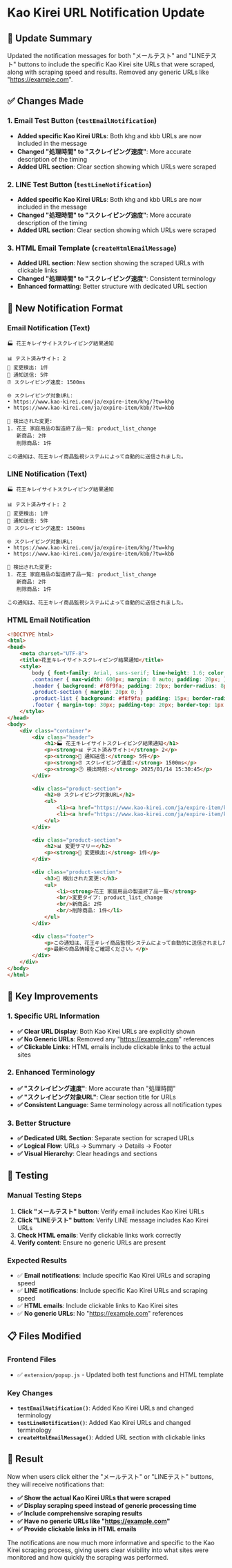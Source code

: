 # Kao Kirei URL Notification Update

## 🎯 **Update Summary**

Updated the notification messages for both "メールテスト" and "LINEテスト" buttons to include the specific Kao Kirei site URLs that were scraped, along with scraping speed and results. Removed any generic URLs like "https://example.com".

## ✅ **Changes Made**

### **1. Email Test Button (`testEmailNotification`)**
- **Added specific Kao Kirei URLs**: Both khg and kbb URLs are now included in the message
- **Changed "処理時間" to "スクレイピング速度"**: More accurate description of the timing
- **Added URL section**: Clear section showing which URLs were scraped

### **2. LINE Test Button (`testLineNotification`)**
- **Added specific Kao Kirei URLs**: Both khg and kbb URLs are now included in the message
- **Changed "処理時間" to "スクレイピング速度"**: More accurate description of the timing
- **Added URL section**: Clear section showing which URLs were scraped

### **3. HTML Email Template (`createHtmlEmailMessage`)**
- **Added URL section**: New section showing the scraped URLs with clickable links
- **Changed "処理時間" to "スクレイピング速度"**: Consistent terminology
- **Enhanced formatting**: Better structure with dedicated URL section

## 📧 **New Notification Format**

### **Email Notification (Text)**
```
🏭 花王キレイサイトスクレイピング結果通知

📊 テスト済みサイト: 2
🔄 変更検出: 1件
📧 通知送信: 5件
⏰ スクレイピング速度: 1500ms

🌐 スクレイピング対象URL:
• https://www.kao-kirei.com/ja/expire-item/khg/?tw=khg
• https://www.kao-kirei.com/ja/expire-item/kbb/?tw=kbb

🔔 検出された変更:
1. 花王 家庭用品の製造終了品一覧: product_list_change
   新商品: 2件
   削除商品: 1件

この通知は、花王キレイ商品監視システムによって自動的に送信されました。
```

### **LINE Notification (Text)**
```
🏭 花王キレイサイトスクレイピング結果通知

📊 テスト済みサイト: 2
🔄 変更検出: 1件
📧 通知送信: 5件
⏰ スクレイピング速度: 1500ms

🌐 スクレイピング対象URL:
• https://www.kao-kirei.com/ja/expire-item/khg/?tw=khg
• https://www.kao-kirei.com/ja/expire-item/kbb/?tw=kbb

🔔 検出された変更:
1. 花王 家庭用品の製造終了品一覧: product_list_change
   新商品: 2件
   削除商品: 1件

この通知は、花王キレイ商品監視システムによって自動的に送信されました。
```

### **HTML Email Notification**
```html
<!DOCTYPE html>
<html>
<head>
    <meta charset="UTF-8">
    <title>花王キレイサイトスクレイピング結果通知</title>
    <style>
        body { font-family: Arial, sans-serif; line-height: 1.6; color: #333; }
        .container { max-width: 600px; margin: 0 auto; padding: 20px; }
        .header { background: #f8f9fa; padding: 20px; border-radius: 8px; margin-bottom: 20px; }
        .product-section { margin: 20px 0; }
        .product-list { background: #f8f9fa; padding: 15px; border-radius: 5px; }
        .footer { margin-top: 30px; padding-top: 20px; border-top: 1px solid #eee; font-size: 0.9em; color: #666; }
    </style>
</head>
<body>
    <div class="container">
        <div class="header">
            <h1>🏭 花王キレイサイトスクレイピング結果通知</h1>
            <p><strong>📊 テスト済みサイト:</strong> 2</p>
            <p><strong>📧 通知送信:</strong> 5件</p>
            <p><strong>⏰ スクレイピング速度:</strong> 1500ms</p>
            <p><strong>🕐 検出時刻:</strong> 2025/01/14 15:30:45</p>
        </div>
        
        <div class="product-section">
            <h2>🌐 スクレイピング対象URL</h2>
            <ul>
                <li><a href="https://www.kao-kirei.com/ja/expire-item/khg/?tw=khg" target="_blank">https://www.kao-kirei.com/ja/expire-item/khg/?tw=khg</a></li>
                <li><a href="https://www.kao-kirei.com/ja/expire-item/kbb/?tw=kbb" target="_blank">https://www.kao-kirei.com/ja/expire-item/kbb/?tw=kbb</a></li>
            </ul>
        </div>
        
        <div class="product-section">
            <h2>📊 変更サマリー</h2>
            <p><strong>🔄 変更検出:</strong> 1件</p>
        </div>
        
        <div class="product-section">
            <h3>🔔 検出された変更:</h3>
            <ul>
                <li><strong>花王 家庭用品の製造終了品一覧</strong>
                <br/>変更タイプ: product_list_change
                <br/>新商品: 2件
                <br/>削除商品: 1件</li>
            </ul>
        </div>
        
        <div class="footer">
            <p>この通知は、花王キレイ商品監視システムによって自動的に送信されました。</p>
            <p>最新の商品情報をご確認ください。</p>
        </div>
    </div>
</body>
</html>
```

## 🎯 **Key Improvements**

### **1. Specific URL Information**
- **✅ Clear URL Display**: Both Kao Kirei URLs are explicitly shown
- **✅ No Generic URLs**: Removed any "https://example.com" references
- **✅ Clickable Links**: HTML emails include clickable links to the actual sites

### **2. Enhanced Terminology**
- **✅ "スクレイピング速度"**: More accurate than "処理時間"
- **✅ "スクレイピング対象URL"**: Clear section title for URLs
- **✅ Consistent Language**: Same terminology across all notification types

### **3. Better Structure**
- **✅ Dedicated URL Section**: Separate section for scraped URLs
- **✅ Logical Flow**: URLs → Summary → Details → Footer
- **✅ Visual Hierarchy**: Clear headings and sections

## 🧪 **Testing**

### **Manual Testing Steps**
1. **Click "メールテスト" button**: Verify email includes Kao Kirei URLs
2. **Click "LINEテスト" button**: Verify LINE message includes Kao Kirei URLs
3. **Check HTML emails**: Verify clickable links work correctly
4. **Verify content**: Ensure no generic URLs are present

### **Expected Results**
- ✅ **Email notifications**: Include specific Kao Kirei URLs and scraping speed
- ✅ **LINE notifications**: Include specific Kao Kirei URLs and scraping speed
- ✅ **HTML emails**: Include clickable links to Kao Kirei sites
- ✅ **No generic URLs**: No "https://example.com" references

## 📋 **Files Modified**

### **Frontend Files**
- ✅ `extension/popup.js` - Updated both test functions and HTML template

### **Key Changes**
- **`testEmailNotification()`**: Added Kao Kirei URLs and changed terminology
- **`testLineNotification()`**: Added Kao Kirei URLs and changed terminology
- **`createHtmlEmailMessage()`**: Added URL section with clickable links

## 🎉 **Result**

Now when users click either the "メールテスト" or "LINEテスト" buttons, they will receive notifications that:

- **✅ Show the actual Kao Kirei URLs that were scraped**
- **✅ Display scraping speed instead of generic processing time**
- **✅ Include comprehensive scraping results**
- **✅ Have no generic URLs like "https://example.com"**
- **✅ Provide clickable links in HTML emails**

The notifications are now much more informative and specific to the Kao Kirei scraping process, giving users clear visibility into what sites were monitored and how quickly the scraping was performed.

